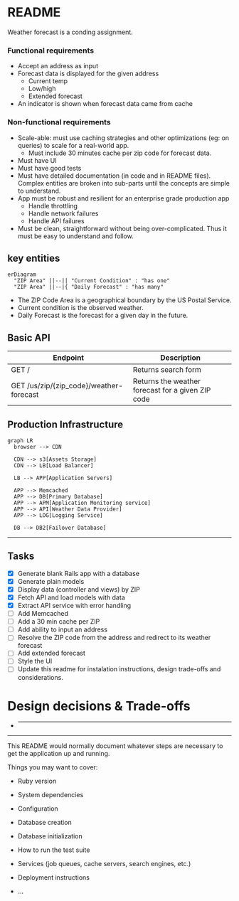 # README

Weather forecast is a conding assignment.

### Functional requirements

- Accept an address as input
- Forecast data is displayed for the given address
  - Current temp
  - Low/high
  - Extended forecast
- An indicator is shown when forecast data came from cache

### Non-functional requirements

- Scale-able: must use caching strategies and other optimizations (eg: on queries) to scale for a real-world app.
  - Must include 30 minutes cache per zip code for forecast data.
- Must have UI
- Must have good tests
- Must have detailed documentation (in code and in README files). Complex entities are broken into sub-parts until the concepts are simple to understand.
- App must be robust and resilient for an enterprise grade production app
  - Handle throttling
  - Handle network failures
  - Handle API failures
- Must be clean, straightforward without being over-complicated. Thus it must be easy to understand and follow.

## key entities

```mermaid
erDiagram
  "ZIP Area" ||--|| "Current Condition" : "has one"
  "ZIP Area" ||--|{ "Daily Forecast" : "has many"
```

- The ZIP Code Area is a geographical boundary by the US Postal Service.
- Current condition is the observed weather.
- Daily Forecast is the forecast for a given day in the future.

## Basic API

| Endpoint                                | Description                                       |
| --------------------------------------- | ------------------------------------------------- |
| GET /                                   | Returns search form                               |
| GET /us/zip/{zip_code}/weather-forecast | Returns the weather forecast for a given ZIP code |

## Production Infrastructure

```mermaid
graph LR
  browser --> CDN

  CDN --> s3[Assets Storage]
  CDN --> LB[Load Balancer]

  LB --> APP[Application Servers]

  APP --> Memcached
  APP --> DB[Primary Database]
  APP --> APM[Application Monitoring service]
  APP --> API[Weather Data Provider]
  APP --> LOG[Logging Service]

  DB --> DB2[Failover Database]
```

---

## Tasks

- [x] Generate blank Rails app with a database
- [x] Generate plain models
- [x] Display data (controller and views) by ZIP
- [x] Fetch API and load models with data
- [x] Extract API service with error handling
- [ ] Add Memcached
- [ ] Add a 30 min cache per ZIP
- [ ] Add ability to input an address
- [ ] Resolve the ZIP code from the address and redirect to its weather forecast
- [ ] Add extended forecast
- [ ] Style the UI
- [ ] Update this readme for instalation instructions, design trade-offs and considerations.

# Design decisions & Trade-offs

- ***

---

This README would normally document whatever steps are necessary to get the
application up and running.

Things you may want to cover:

- Ruby version

- System dependencies

- Configuration

- Database creation

- Database initialization

- How to run the test suite

- Services (job queues, cache servers, search engines, etc.)

- Deployment instructions

- ...

